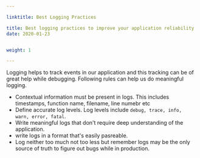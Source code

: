 ```yaml
---

linktitle: Best Logging Practices

title: Best logging practices to improve your application reliability
date: 2020-01-23


weight: 1

---
```


Logging helps to track events in our application and this tracking can be of great help while debugging. 
Following rules can help us do meaningful logging.
 - Contextual information must be present in logs. This includes timestamps, function name, filename, line numebr etc
 - Define accurate log levels. Log levels include `debug, trace, info, warn, error, fatal`. 
 - Write meaningful logs that don't require deep understanding of the application.
 - write logs in a format that's easily pasreable.
 - Log neither too much not too less but remember logs may be the only source of truth to figure out bugs while in production.
 